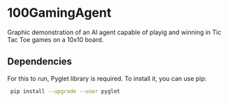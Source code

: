 # 100GamingAgent

Graphic demonstration of an AI agent capable of playig and winning in Tic Tac Toe games on a 10x10 board.

## Dependencies

For this to run, Pyglet library is required. To install it, you can use pip:

~~~bash
 pip install --upgrade --user pyglet
~~~
